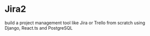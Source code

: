 # Jira2
build a project management tool like Jira or Trello from scratch using Django, React.ts and PostgreSQL
